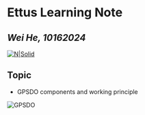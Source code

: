# Ettus Learning Note
## _Wei He, 10162024_
[![N|Solid](https://cldup.com/dTxpPi9lDf.thumb.png)](https://nodesource.com/products/nsolid)


## Topic
- GPSDO components and working principle


![GPSDO]([https://github.com/WeiHe98/RA-progress-track/images/blob/main/GPSDO.png](https://github.com/WeiHe98/RA-progress-track/blob/main/images/GPSDO.png) "GPSDO")
